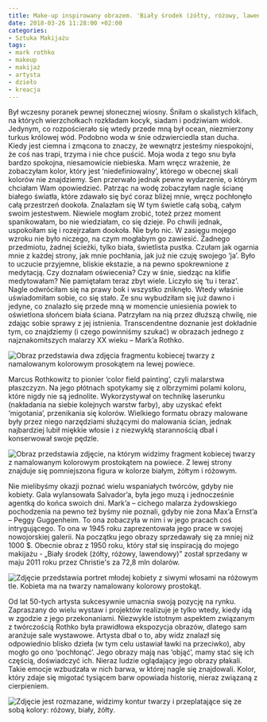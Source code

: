 ```yaml
---
title: Make-up inspirowany obrazem. 'Biały środek (żółty, różowy, lawendowy)' by Mark_Rothko
date: 2018-03-26 11:28:00 +02:00
categories:
- Sztuka Makijażu
tags:
- mark rothko
- makeup
- makijaż
- artysta
- dzieło
- kreacja
---
```


<olela-narrative>
Był wczesny poranek pewnej słonecznej wiosny. Śniłam o skalistych klifach, na których wierzchołkach rozkładam kocyk, siadam i podziwiam widok. Jedynym, co rozpościerało się wtedy przede mną był ocean, niezmierzony turkus królowej wód. Podobno woda w śnie odzwierciedla stan ducha. Kiedy jest ciemna i zmącona to znaczy, że wewnątrz jesteśmy niespokojni, że coś nas trapi, trzyma i nie chce puścić. Moja woda z tego snu była bardzo spokojna, niesamowicie niebieska. Mam wręcz wrażenie, że zobaczyłam kolor, który jest ‘niedefiniowalny’, którego w obecnej skali kolorów nie znajdziemy. Sen przerwało jednak pewne wydarzenie, o którym chciałam Wam opowiedzieć. Patrząc na wodę zobaczyłam nagle ścianę białego światła, które zdawało się być coraz bliżej mnie, wręcz pochłonęło całą przestrzeń dookoła. Znalazłam się W tym świetle całą sobą, całym swoim jestestwem. Niewiele mogłam zrobić, toteż przez moment spanikowałam, bo nie wiedziałam, co się dzieje. Po chwili jednak, uspokoiłam się i rozejrzałam dookoła. Nie było nic. W zasięgu mojego wzroku nie było niczego, na czym mogłabym go zawiesić. Żadnego przedmiotu, żadnej ścieżki, tylko biała, świetlista pustka. Czułam jak ogarnia mnie z każdej strony, jak mnie pochłania, jak już nie czuję swojego ‘ja’. Było to uczucie przyjemne, bliskie ekstazie, a na pewno spokrewnione z medytacją. Czy doznałam oświecenia? Czy w śnie, siedząc na klifie medytowałam? Nie pamiętałam teraz zbyt wiele. Liczyło się ‘tu i teraz’. Nagle odwróciłam się na prawy bok i wszystko zniknęło. Wtedy właśnie uświadomiłam sobie, co się stało. Ze snu wybudziłam się już dawno i jedyne, co znalazło się przede mną w momencie uniesienia powiek to oświetlona słońcem biała ściana. Patrzyłam na nią przez dłuższą chwilę, nie zdając sobie sprawy z jej istnienia. Transcendentne doznanie jest dokładnie tym, co znajdziemy (i czego powinniśmy szukać) w obrazach jednego z najznakomitszych malarzy XX wieku – Mark’a Rothko.
</olela-narrative>

![Obraz przedstawia dwa zdjęcia fragmentu kobiecej twarzy z namalowanym kolorowym prosokątem na lewej powiece.](https://assets1.ello.co/uploads/asset/attachment/7396164/ello-optimized-e4402a1b.jpg)

Marcus Rothkowitz to pionier ‘color field painting’, czyli malarstwa płaszczyzn. Na jego płótnach spotykamy się z olbrzymimi polami koloru, które nigdy nie są jednolite. Wykorzystywał on technikę laserunku (nakładania na siebie kolejnych warstw farby), aby uzyskać efekt ‘migotania’, przenikania się kolorów. Wielkiego formatu obrazy malowane były przez niego narzędziami służącymi do malowania ścian, jednak najbardziej lubił miękkie włosie i z niezwykłą starannością dbał i konserwował swoje pędzle.

![Obraz przedstawia zdjęcie, na którym widzimy fragment kobiecej twarzy z namalowanym kolorowym prostokątem na powiece. Z lewej strony znajduje się pomniejszona figura w kolorze białym, żółtym i różowym.](https://assets1.ello.co/uploads/asset/attachment/7396162/ello-optimized-ab255295.jpg)

Nie mielibyśmy okazji poznać wielu wspaniałych twórców, gdyby nie kobiety. Gala wylansowała Salvador’a, była jego muzą i jednocześnie agentką do końca swoich dni. Mark’a – cichego malarza żydowskiego pochodzenia na pewno też byśmy nie poznali, gdyby nie żona Max’a Ernst’a – Peggy Guggenheim. To ona zobaczyła w nim i w jego pracach coś intrygującego. To ona w 1945 roku zaprezentowała jego prace w swojej nowojorskiej galerii. Na początku jego obrazy sprzedawały się za mniej niż 1000 $. Obecnie obraz z 1950 roku, który stał się inspiracją do mojego makijażu - „Biały środek (żółty, różowy, lawendowy)” został sprzedany w maju 2011 roku przez Christie's za 72,8 mln dolarów.

![Zdjęcie przedstawia portret młodej kobiety z siwymi włosami na różowym tle. Kobieta ma na twarzy namalowany kolorowy prostokąt.](https://assets2.ello.co/uploads/asset/attachment/7396167/ello-optimized-798104fe.jpg)

Od lat 50-tych artysta sukcesywnie umacnia swoją pozycję na rynku. Zapraszany do wielu wystaw i projektów realizuje je tylko wtedy, kiedy idą w zgodzie z jego przekonaniami. Niezwykle istotnym aspektem związanym z twórczością Rothko była prawidłowa ekspozycja obrazów, dlatego sam aranżuje sale wystawowe. Artysta dbał o to, aby widz znalazł się odpowiednio blisko dzieła (w tym celu ustawiał ławki na przeciwko), aby mogło go ono ‘pochłonąć’. Jego obrazy mają nas ‘objąć’, mamy stać się ich częścią, doświadczyć ich. Nieraz ludzie oglądający jego obrazy płakali. Takie emocje wzbudzała w nich barwa, w której nagle się znajdowali. Kolor, który zdaje się migotać tysiącem barw opowiada historię, nieraz związaną z cierpieniem.

![Zdjęcie jest rozmazane, widzimy kontur twarzy i przeplatające się ze sobą kolory: różowy, biały, żółty.](https://assets0.ello.co/uploads/asset/attachment/7396165/ello-optimized-79fed92a.jpg)


